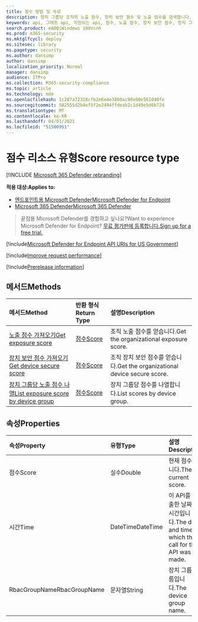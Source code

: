 ```yaml
---
title: 점수 방법 및 속성
description: 장치 그룹당 조직의 노출 점수, 장치 보안 점수 및 노출 점수를 검색합니다.
keywords: api, 그래프 api, 지원되는 api, 점수, 노출 점수, 장치 보안 점수, 장치 그룹당 노출 점수
search.product: eADQiWindows 10XVcnh
ms.prod: m365-security
ms.mktglfcycl: deploy
ms.sitesec: library
ms.pagetype: security
ms.author: dansimp
author: dansimp
localization_priority: Normal
manager: dansimp
audience: ITPro
ms.collection: M365-security-compliance
ms.topic: article
ms.technology: mde
ms.openlocfilehash: 1c287a72318cfb2e6e4e3860ac90a90e561040fe
ms.sourcegitcommit: 582555d2b4ef5f2e2494ffdeab2c1d49e5d6b724
ms.translationtype: MT
ms.contentlocale: ko-KR
ms.lasthandoff: 04/01/2021
ms.locfileid: "51500951"
---
```

# <a name="score-resource-type"></a><span data-ttu-id="d6ed8-104">점수 리소스 유형</span><span class="sxs-lookup"><span data-stu-id="d6ed8-104">Score resource type</span></span>

[!INCLUDE [Microsoft 365 Defender rebranding](../../includes/microsoft-defender.md)]


<span data-ttu-id="d6ed8-105">**적용 대상:**</span><span class="sxs-lookup"><span data-stu-id="d6ed8-105">**Applies to:**</span></span>
- [<span data-ttu-id="d6ed8-106">엔드포인트용 Microsoft Defender</span><span class="sxs-lookup"><span data-stu-id="d6ed8-106">Microsoft Defender for Endpoint</span></span>](https://go.microsoft.com/fwlink/?linkid=2154037)
- [<span data-ttu-id="d6ed8-107">Microsoft 365 Defender</span><span class="sxs-lookup"><span data-stu-id="d6ed8-107">Microsoft 365 Defender</span></span>](https://go.microsoft.com/fwlink/?linkid=2118804)

> <span data-ttu-id="d6ed8-108">끝점용 Microsoft Defender를 경험하고 싶나요?</span><span class="sxs-lookup"><span data-stu-id="d6ed8-108">Want to experience Microsoft Defender for Endpoint?</span></span> [<span data-ttu-id="d6ed8-109">무료 평가판에 등록합니다.</span><span class="sxs-lookup"><span data-stu-id="d6ed8-109">Sign up for a free trial.</span></span>](https://www.microsoft.com/microsoft-365/windows/microsoft-defender-atp?ocid=docs-wdatp-exposedapis-abovefoldlink) 

[!include[Microsoft Defender for Endpoint API URIs for US Government](../../includes/microsoft-defender-api-usgov.md)]

[!include[Improve request performance](../../includes/improve-request-performance.md)]


[!include[Prerelease information](../../includes/prerelease.md)]

## <a name="methods"></a><span data-ttu-id="d6ed8-110">메서드</span><span class="sxs-lookup"><span data-stu-id="d6ed8-110">Methods</span></span>

<span data-ttu-id="d6ed8-111">메서드</span><span class="sxs-lookup"><span data-stu-id="d6ed8-111">Method</span></span> |<span data-ttu-id="d6ed8-112">반환 형식</span><span class="sxs-lookup"><span data-stu-id="d6ed8-112">Return Type</span></span> |<span data-ttu-id="d6ed8-113">설명</span><span class="sxs-lookup"><span data-stu-id="d6ed8-113">Description</span></span>
:---|:---|:---
[<span data-ttu-id="d6ed8-114">노출 점수 가져오기</span><span class="sxs-lookup"><span data-stu-id="d6ed8-114">Get exposure score</span></span>](get-exposure-score.md) | [<span data-ttu-id="d6ed8-115">점수</span><span class="sxs-lookup"><span data-stu-id="d6ed8-115">Score</span></span>](score.md) | <span data-ttu-id="d6ed8-116">조직 노출 점수를 얻습니다.</span><span class="sxs-lookup"><span data-stu-id="d6ed8-116">Get the organizational exposure score.</span></span>
[<span data-ttu-id="d6ed8-117">장치 보안 점수 가져오기</span><span class="sxs-lookup"><span data-stu-id="d6ed8-117">Get device secure score</span></span>](get-device-secure-score.md) | [<span data-ttu-id="d6ed8-118">점수</span><span class="sxs-lookup"><span data-stu-id="d6ed8-118">Score</span></span>](score.md) | <span data-ttu-id="d6ed8-119">조직 장치 보안 점수를 얻습니다.</span><span class="sxs-lookup"><span data-stu-id="d6ed8-119">Get the organizational device secure score.</span></span>
[<span data-ttu-id="d6ed8-120">장치 그룹당 노출 점수 나열</span><span class="sxs-lookup"><span data-stu-id="d6ed8-120">List exposure score by device group</span></span>](get-machine-group-exposure-score.md)| [<span data-ttu-id="d6ed8-121">점수</span><span class="sxs-lookup"><span data-stu-id="d6ed8-121">Score</span></span>](score.md) | <span data-ttu-id="d6ed8-122">장치 그룹당 점수를 나열합니다.</span><span class="sxs-lookup"><span data-stu-id="d6ed8-122">List scores by device group.</span></span>

## <a name="properties"></a><span data-ttu-id="d6ed8-123">속성</span><span class="sxs-lookup"><span data-stu-id="d6ed8-123">Properties</span></span>

<span data-ttu-id="d6ed8-124">속성</span><span class="sxs-lookup"><span data-stu-id="d6ed8-124">Property</span></span> |  <span data-ttu-id="d6ed8-125">유형</span><span class="sxs-lookup"><span data-stu-id="d6ed8-125">Type</span></span>    |   <span data-ttu-id="d6ed8-126">설명</span><span class="sxs-lookup"><span data-stu-id="d6ed8-126">Description</span></span>
:---|:---|:---
<span data-ttu-id="d6ed8-127">점수</span><span class="sxs-lookup"><span data-stu-id="d6ed8-127">Score</span></span> | <span data-ttu-id="d6ed8-128">실수</span><span class="sxs-lookup"><span data-stu-id="d6ed8-128">Double</span></span> | <span data-ttu-id="d6ed8-129">현재 점수입니다.</span><span class="sxs-lookup"><span data-stu-id="d6ed8-129">The current score.</span></span>
<span data-ttu-id="d6ed8-130">시간</span><span class="sxs-lookup"><span data-stu-id="d6ed8-130">Time</span></span> | <span data-ttu-id="d6ed8-131">DateTime</span><span class="sxs-lookup"><span data-stu-id="d6ed8-131">DateTime</span></span> | <span data-ttu-id="d6ed8-132">이 API를 호출한 날짜 및 시간입니다.</span><span class="sxs-lookup"><span data-stu-id="d6ed8-132">The date and time in which the call for this API was made.</span></span>
<span data-ttu-id="d6ed8-133">RbacGroupName</span><span class="sxs-lookup"><span data-stu-id="d6ed8-133">RbacGroupName</span></span> | <span data-ttu-id="d6ed8-134">문자열</span><span class="sxs-lookup"><span data-stu-id="d6ed8-134">String</span></span> | <span data-ttu-id="d6ed8-135">장치 그룹 이름입니다.</span><span class="sxs-lookup"><span data-stu-id="d6ed8-135">The device group name.</span></span>
